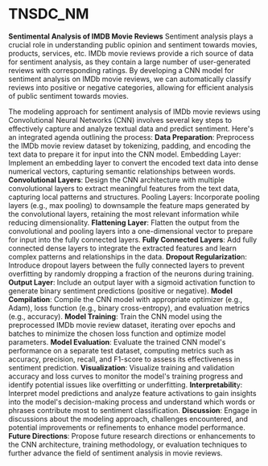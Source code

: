 # TNSDC_NM
**Sentimental Analysis of IMDB Movie Reviews**
Sentiment analysis plays a crucial role in understanding public opinion and sentiment towards movies, products, services, etc. IMDb movie reviews provide a rich source of data for sentiment analysis, as they contain a large number of user-generated reviews with corresponding ratings. By developing a CNN model for sentiment analysis on IMDb movie reviews, we can automatically classify reviews into positive or negative categories, allowing for efficient analysis of public sentiment towards movies.


The modeling approach for sentiment analysis of IMDb movie reviews using Convolutional Neural Networks (CNN) involves several key steps to effectively capture and analyze textual data and predict sentiment. Here's an integrated agenda outlining the process:
**Data Preparation**: Preprocess the IMDb movie review dataset by tokenizing, padding, and encoding the text data to prepare it for input into the CNN model.
Embedding Layer: Implement an embedding layer to convert the encoded text data into dense numerical vectors, capturing semantic relationships between words.
**Convolutional Layers**: Design the CNN architecture with multiple convolutional layers to extract meaningful features from the text data, capturing local patterns and structures.
Pooling Layers: Incorporate pooling layers (e.g., max pooling) to downsample the feature maps generated by the convolutional layers, retaining the most relevant information while reducing dimensionality.
**Flattening Layer**: Flatten the output from the convolutional and pooling layers into a one-dimensional vector to prepare for input into the fully connected layers.
**Fully Connected Layers**: Add fully connected dense layers to integrate the extracted features and learn complex patterns and relationships in the data.
**Dropout Regularizatio**n: Introduce dropout layers between the fully connected layers to prevent overfitting by randomly dropping a fraction of the neurons during training.
**Output Layer**: Include an output layer with a sigmoid activation function to generate binary sentiment predictions (positive or negative).
**Model Compilation**: Compile the CNN model with appropriate optimizer (e.g., Adam), loss function (e.g., binary cross-entropy), and evaluation metrics (e.g., accuracy).
**Model Training**: Train the CNN model using the preprocessed IMDb movie review dataset, iterating over epochs and batches to minimize the chosen loss function and optimize model parameters.
**Model Evaluation**: Evaluate the trained CNN model's performance on a separate test dataset, computing metrics such as accuracy, precision, recall, and F1-score to assess its effectiveness in sentiment prediction.
**Visualization**: Visualize training and validation accuracy and loss curves to monitor the model's training progress and identify potential issues like overfitting or underfitting.
**Interpretabilit**y: Interpret model predictions and analyze feature activations to gain insights into the model's decision-making process and understand which words or phrases contribute most to sentiment classification.
**Discussion**: Engage in discussions about the modeling approach, challenges encountered, and potential improvements or refinements to enhance model performance.
**Future Directions**: Propose future research directions or enhancements to the CNN architecture, training methodology, or evaluation techniques to further advance the field of sentiment analysis in movie reviews.
